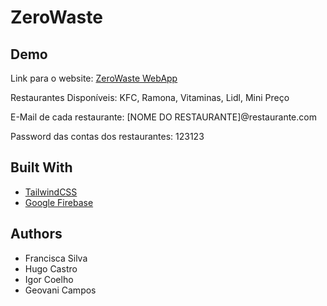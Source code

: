 # ZeroWaste

## Demo

Link para o website: [ZeroWaste WebApp](https://zero-waste-chi.vercel.app/)


Restaurantes Disponíveis: KFC, Ramona, Vitaminas, Lidl, Mini Preço

E-Mail de cada restaurante: [NOME DO RESTAURANTE]@restaurante.com

Password das contas dos restaurantes: 123123


## Built With

- [TailwindCSS](https://tailwindcss.com/)
- [Google Firebase](https://firebase.google.com/)

## Authors

- Francisca Silva
- Hugo Castro
- Igor Coelho
- Geovani Campos